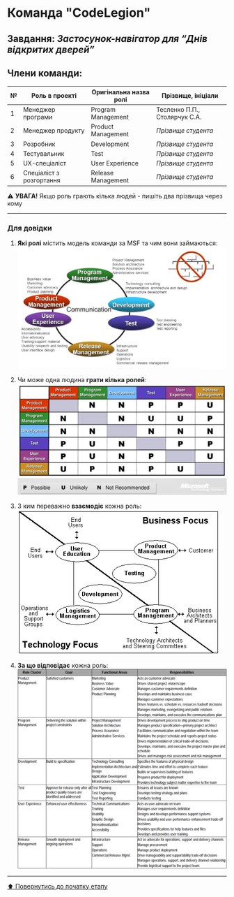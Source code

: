 # Команда "**CodeLegion**"

## Завдання: *Застосунок-навігатор для “Днів відкритих дверей”*

## Члени команди:

|№  | Роль в проекті            | Оригінальна назва ролі    | Прізвище, ініціали           |
|---|---------------------------|---------------------------|------------------------------|
| 1 | Менеджер програми         | Program Management        | Тесленко П.П., Столярчук С.А.|
| 2 | Менеджер продукту         | Product Management        | *Прізвище студента*          |
| 3 | Розробник                 | Development               | *Прізвище студента*          |
| 4 | Тестувальник              | Test                      | *Прізвище студента*          |
| 5 | UX-спеціаліст             | User Experience           | *Прізвище студента*          |
| 6 | Спеціаліст з розгортання  | Release Management        | *Прізвище студента*          |

:warning: **УВАГА!** Якщо роль грають кілька людей - пишіть два прізвища через кому

---
### Для довідки
1. **Які ролі** містить модель команди за MSF та чим вони займаються:
![MSF Team model](/docs/images/resources/MSF%20team%20model.jpg)

2. Чи може одна людина **грати кілька ролей**:
![MSF Team model](/docs/images/resources/MSF%20roles%20combinations.png)

1. З ким переважно **взаємодіє** кожна роль:<br>
![MSF Team model](/docs/images/resources/MSF%20roles%20focus.gif)

1. **За що відповідає** кожна роль:
![MSF Team model](/docs/images/resources/MSF%20roles%20responsibilities.png)

---
[:arrow_up: Повернутись до початку етапу](/docs/1.Envisioning/README.md)
